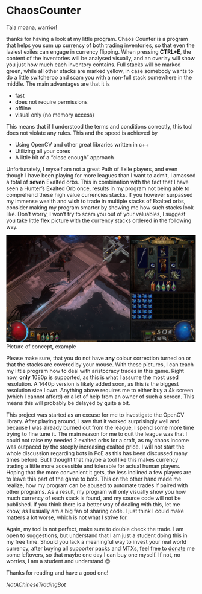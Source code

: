 # ChaosCounter

Tala moana, warrior!

thanks for having a look at my little program. Chaos Counter is a program that helps you sum up currency of both trading inventories, so that even the laziest exiles can engage in currency flipping. When pressing **CTRL+E**, the content of the inventories will be analysed visually, and an overlay will show you just how much each inventory contains. Full stacks will be marked green, while all other stacks are marked yellow, in case somebody wants to do a little switcheroo and scam you with a non-full stack somewhere in the middle. The main advantages are that it is

* fast
* does not require permissions
* offline
* visual only (no memory access)

This means that if I understood the terms and conditions correctly, this tool does not violate any rules. This and the speed is achieved by 

* Using OpenCV and other great libraries written in c++
* Utilizing all your cores
* A little bit of a “close enough” approach

Unfortunately, I myself am not a great Path of Exile players, and even though I have been playing for more leagues than I want to admit, I amassed a total of **seven** Exalted orbs. This in combination with the fact that I have seen a Hunter’s Exalted Orb once, results in my program not being able to comprehend these high value currencies stacks. If you however surpassed my immense wealth and wish to trade in multiple stacks of Exalted orbs, consider making my program smarter by showing me how such stacks look like. Don’t worry, I won’t try to scam you out of your valuables, I suggest you take little flex picture with the currency stacks ordered in the following way.

![following way](https://github.com/FTrygg/ChaosCounter/blob/master/concept.png?raw=true)
Picture of concept, example

Please make sure, that you do not have **any** colour correction turned on or that the stacks are covered by your mouse. With these pictures, I can teach my little program how to deal with aristocracy trades in this game. 
Right now, **only** 1080p is supported, as this is what I assume the most used resolution. A 1440p version is likely added soon, as this is the biggest resolution size I own. Anything above requires me to either buy a 4k screen (which I cannot afford) or a lot of help from an owner of such a screen. This means this will probably be delayed by quite a bit.

This project was started as an excuse for me to investigate the OpenCV library. After playing around, I saw that it worked surprisingly well and because I was already burned out from the league, I spend some more time trying to fine tune it. The main reason for me to quit the league was that I could not raise my needed 2 exalted orbs for a craft, as my chaos income was outpaced by the steeply increasing exalted price. I will not start the whole discussion regarding bots in PoE as this has been discussed many times before. But I thought that maybe a tool like this makes currency trading a little more accessible and tolerable for actual human players. Hoping that the more convenient it gets, the less inclined a few players are to leave this part of the game to bots. This on the other hand made me realize, how my program can be abused to automate trades if paired with other programs. 
As a result, my program will only visually show you how much currency of each stack is found, and my source code will not be published. If you think there is a better way of dealing with this, let me know, as I usually am a big fan of sharing code. I just think I could make matters a lot worse, which is not what I strive for.   

Again, my tool is not perfect, make sure to double check the trade. I am open to suggestions, but understand that I am just a student doing this in my free time. 
Should you lack a meaningful way to invest your real world currency, after buying all supporter packs and MTXs, feel free to [donate](https://www.paypal.com/cgi-bin/webscr?cmd=_s-xclick&hosted_button_id=YUXL8CBVZJ94C&source=url) me some leftovers, so that maybe one day I can buy one myself. If not, no worries, I am a student and understand 😊

Thanks for reading and have a good one!

*NotAChineseTradingBot*





